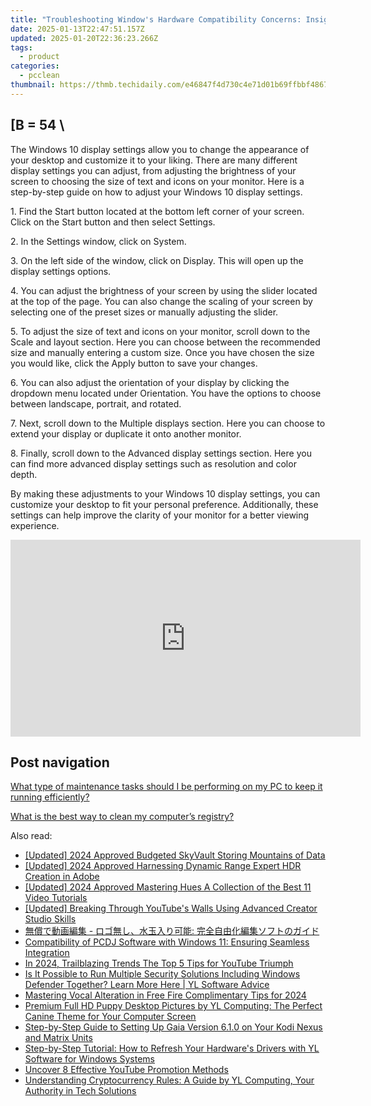 ```yaml
---
title: "Troubleshooting Window's Hardware Compatibility Concerns: Insights and Tips – YL Computing Experts"
date: 2025-01-13T22:47:51.157Z
updated: 2025-01-20T22:36:23.266Z
tags:
  - product
categories:
  - pcclean
thumbnail: https://thmb.techidaily.com/e46847f4d730c4e71d01b69ffbbf4867ec32380919d66b5ed5af5b5df6bd28ce.jpg
---
```


## \[B = 54 \

The Windows 10 display settings allow you to change the appearance of your desktop and customize it to your liking. There are many different display settings you can adjust, from adjusting the brightness of your screen to choosing the size of text and icons on your monitor. Here is a step-by-step guide on how to adjust your Windows 10 display settings. 

1\. Find the Start button located at the bottom left corner of your screen. Click on the Start button and then select Settings.

2\. In the Settings window, click on System.

3\. On the left side of the window, click on Display. This will open up the display settings options. 

4\. You can adjust the brightness of your screen by using the slider located at the top of the page. You can also change the scaling of your screen by selecting one of the preset sizes or manually adjusting the slider.

5\. To adjust the size of text and icons on your monitor, scroll down to the Scale and layout section. Here you can choose between the recommended size and manually entering a custom size. Once you have chosen the size you would like, click the Apply button to save your changes.

6\. You can also adjust the orientation of your display by clicking the dropdown menu located under Orientation. You have the options to choose between landscape, portrait, and rotated.

7\. Next, scroll down to the Multiple displays section. Here you can choose to extend your display or duplicate it onto another monitor.

8\. Finally, scroll down to the Advanced display settings section. Here you can find more advanced display settings such as resolution and color depth. 

By making these adjustments to your Windows 10 display settings, you can customize your desktop to fit your personal preference. Additionally, these settings can help improve the clarity of your monitor for a better viewing experience.

<!-- affiliate ads begin -->
<iframe width="560" height="315" src="https://www.youtube.com/embed/PNw3Lb26wFA?si=5NR1XRVSp41EQYMy" title="YouTube video player" frameborder="0" allow="accelerometer; autoplay; clipboard-write; encrypted-media; gyroscope; picture-in-picture; web-share" referrerpolicy="strict-origin-when-cross-origin" allowfullscreen></iframe>
<!-- affiliate ads end -->

## Post navigation

[What type of maintenance tasks should I be performing on my PC to keep it running efficiently?](https://tools.techidaily.com/pcclean/products/)

[What is the best way to clean my computer’s registry?](https://tools.techidaily.com/pcclean/products/)

<ins class="adsbygoogle"
     style="display:block"
     data-ad-format="autorelaxed"
     data-ad-client="ca-pub-7571918770474297"
     data-ad-slot="1223367746"></ins>

<ins class="adsbygoogle"
     style="display:block"
     data-ad-client="ca-pub-7571918770474297"
     data-ad-slot="8358498916"
     data-ad-format="auto"
     data-full-width-responsive="true"></ins>

<span class="atpl-alsoreadstyle">Also read:</span>
<div><ul>
<li><a href="https://fox-links.techidaily.com/updated-2024-approved-budgeted-skyvault-storing-mountains-of-data/"><u>[Updated] 2024 Approved Budgeted SkyVault Storing Mountains of Data</u></a></li>
<li><a href="https://fox-friendly.techidaily.com/updated-2024-approved-harnessing-dynamic-range-expert-hdr-creation-in-adobe/"><u>[Updated] 2024 Approved Harnessing Dynamic Range Expert HDR Creation in Adobe</u></a></li>
<li><a href="https://fox-boxes.techidaily.com/updated-2024-approved-mastering-hues-a-collection-of-the-best-11-video-tutorials/"><u>[Updated] 2024 Approved Mastering Hues A Collection of the Best 11 Video Tutorials</u></a></li>
<li><a href="https://youtube-webster.techidaily.com/ed-breaking-through-youtubes-walls-using-advanced-creator-studio-skills/"><u>[Updated] Breaking Through YouTube's Walls Using Advanced Creator Studio Skills</u></a></li>
<li><a href="https://discover-brilliant.techidaily.com/iueeoewenplusobppluswlleeuupluse3qombhiatioodreoctoeeoeoblplusoageawtoeoiewfpeociuwprplusidvtog5a6m5ywo6ieq55sx5yyw57eo6zug44k944ov44oi44gu44ks44kk44ojig/"><u>無償で動画編集 - ロゴ無し、水玉入り可能: 完全自由化編集ソフトのガイド</u></a></li>
<li><a href="https://win-cloud.techidaily.com/compatibility-of-pcdj-software-with-windows-11-ensuring-seamless-integration/"><u>Compatibility of PCDJ Software with Windows 11: Ensuring Seamless Integration</u></a></li>
<li><a href="https://youtube-sure.techidaily.com/24-trailblazing-trends-the-top-5-tips-for-youtube-triumph/"><u>In 2024, Trailblazing Trends The Top 5 Tips for YouTube Triumph</u></a></li>
<li><a href="https://win-cloud.techidaily.com/is-it-possible-to-run-multiple-security-solutions-including-windows-defender-together-learn-more-here-yl-software-advice/"><u>Is It Possible to Run Multiple Security Solutions Including Windows Defender Together? Learn More Here | YL Software Advice</u></a></li>
<li><a href="https://fox-blue.techidaily.com/mastering-vocal-alteration-in-free-fire-complimentary-tips-for-2024/"><u>Mastering Vocal Alteration in Free Fire Complimentary Tips for 2024</u></a></li>
<li><a href="https://win-cloud.techidaily.com/premium-full-hd-puppy-desktop-pictures-by-yl-computing-the-perfect-canine-theme-for-your-computer-screen/"><u>Premium Full HD Puppy Desktop Pictures by YL Computing: The Perfect Canine Theme for Your Computer Screen</u></a></li>
<li><a href="https://win11.techidaily.com/step-by-step-guide-to-setting-up-gaia-version-610-on-your-kodi-nexus-and-matrix-units/"><u>Step-by-Step Guide to Setting Up Gaia Version 6.1.0 on Your Kodi Nexus and Matrix Units</u></a></li>
<li><a href="https://win-cloud.techidaily.com/step-by-step-tutorial-how-to-refresh-your-hardwares-drivers-with-yl-software-for-windows-systems/"><u>Step-by-Step Tutorial: How to Refresh Your Hardware's Drivers with YL Software for Windows Systems</u></a></li>
<li><a href="https://youtube-blog.techidaily.com/er-8-effective-youtube-promotion-methods/"><u>Uncover 8 Effective YouTube Promotion Methods</u></a></li>
<li><a href="https://win-cloud.techidaily.com/understanding-cryptocurrency-rules-a-guide-by-yl-computing-your-authority-in-tech-solutions/"><u>Understanding Cryptocurrency Rules: A Guide by YL Computing, Your Authority in Tech Solutions</u></a></li>
</ul></div>

